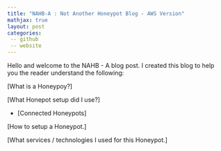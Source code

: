 ```yaml
---
title: "NAHB-A : Not Another Honeypot Blog - AWS Version"
mathjax: true
layout: post
categories:
 -- github
 -- website
---
```


Hello and welcome to the NAHB - A blog post.
I created this blog to help you the reader understand the following:

[What is a Honeypoy?]

[What Honepot setup did I use?]

- [Connected Honeypots]
  

[How to setup a Honeypot.]

[What services / technologies I used for this Honeypot.]
